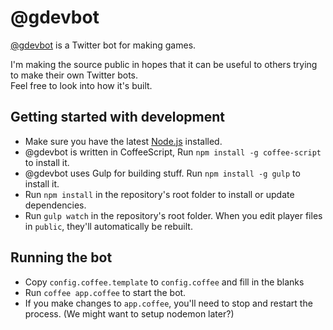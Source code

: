 # @gdevbot

[@gdevbot](http://gdevbot.sparklinlabs.com/) is a Twitter bot for making games.

I'm making the source public in hopes that it can be useful to others trying to make their own Twitter bots.  
Feel free to look into how it's built.

## Getting started with development

 * Make sure you have the latest [Node.js](http://nodejs.org/) installed.
 * @gdevbot is written in CoffeeScript, Run ``npm install -g coffee-script`` to install it.
 * @gdevbot uses Gulp for building stuff. Run ``npm install -g gulp`` to install it.
 * Run ``npm install`` in the repository's root folder to install or update dependencies.
 * Run ``gulp watch`` in the repository's root folder. When you edit player files in ``public``, they'll automatically be rebuilt.

## Running the bot

 * Copy ``config.coffee.template`` to ``config.coffee`` and fill in the blanks
 * Run ``coffee app.coffee`` to start the bot.
 * If you make changes to ``app.coffee``, you'll need to stop and restart the process. (We might want to setup nodemon later?)